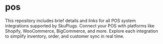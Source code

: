 # pos
This repository includes brief details and links for all POS system integrations supported by SkuPlugs. Connect your POS with platforms like Shopify, WooCommerce, BigCommerce, and more. Explore each integration to simplify inventory, order, and customer sync in real time.
